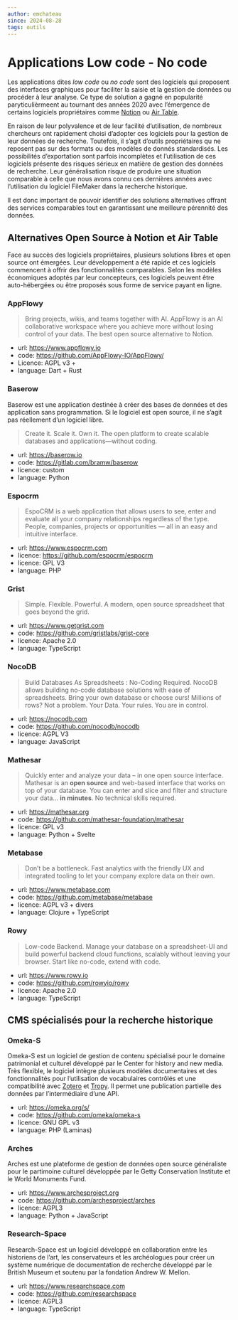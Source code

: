 ```yaml
---
author: emchateau
since: 2024-08-28
tags: outils
---
```


# Applications Low code - No code

Les applications dites *low code* ou *no code* sont des logiciels qui proposent des interfaces graphiques  pour faciliter la saisie et la gestion de données ou procéder à leur analyse. Ce type de solution a gagné en popularité paryticulièrmeent au tournant des années 2020 avec l’émergence de certains logiciels propriétaires comme [Notion](https://www.notion.so) ou [Air Table](https://www.airtable.com).

En raison de leur polyvalence et de leur facilité d’utilisation, de nombreux chercheurs ont rapidement choisi d’adopter ces logiciels pour la gestion de leur données de recherche. Toutefois, il s’agit d’outils propriétaires qu ne reposent pas sur des formats ou des modèles de donnés standardisés. Les possibilités d’exportation sont parfois incomplètes et l’utilisation de ces logiciels présente des risques sérieux en matière de gestion des données de recherche. Leur généralisation risque de produire une situation comparable à celle que nous avons connu ces dernières années avec l’utilisation du logiciel FileMaker dans la recherche historique.

Il est donc important de pouvoir identifier des solutions alternatives offrant des services comparables tout en garantissant une meilleure pérennité des données.

## Alternatives Open Source à Notion et Air Table

Face au succès des logiciels propriétaires, plusieurs solutions libres et open source ont émergées. Leur développement a été rapide et ces logiciels commencent à offrir des fonctionnalités comparables. Selon les modèles économiques adoptés par leur concepteurs, ces logiciels peuvent être auto-hébergées ou être proposés sous forme de service payant en ligne.

### AppFlowy

> Bring projects, wikis, and teams together with AI. AppFlowy is an AI collaborative workspace where you achieve more without losing control of your data. The best open source alternative to Notion.

- url: https://www.appflowy.io
- code: https://github.com/AppFlowy-IO/AppFlowy/
- Licence: AGPL v3 +
- language: Dart + Rust

### Baserow

Baserow est une application destinée à créer des bases de données et des application sans programmation. Si le logiciel est open source, il ne s’agit pas réellement d’un logiciel libre.

>Create it. Scale it. Own it. The open platform to create scalable databases and applications—without coding.

- url: https://baserow.io
- code: https://gitlab.com/bramw/baserow
- licence: custom
- language: Python

### Espocrm

> EspoCRM is a web application that allows users to see, enter and evaluate all your company relationships regardless of the type. People, companies, projects or opportunities — all in an easy and intuitive interface.

- url: https://www.espocrm.com
- licence: https://github.com/espocrm/espocrm
- licence: GPL V3
- language: PHP

### Grist

>Simple. Flexible. Powerful. A modern, open source spreadsheet that goes beyond the grid.

- url: https://www.getgrist.com
- code: https://github.com/gristlabs/grist-core
- licence: Apache 2.0
- language: TypeScript

### NocoDB

>Build Databases As Spreadsheets : No-Coding Required. NocoDB allows building no-code database solutions with ease of spreadsheets. Bring your own database or choose ours! Millions of rows? Not a problem. Your Data. Your rules. You are in control.

- url: https://nocodb.com
- code: https://github.com/nocodb/nocodb
- licence: AGPL V3
- language: JavaScript

### Mathesar

>Quickly enter and analyze your data – in one open source interface. Mathesar is an **open source** and web-based interface that works on top of your database. You can enter and slice and filter and structure your data… **in minutes**. No technical skills required.

- url: https://mathesar.org
- code: https://github.com/mathesar-foundation/mathesar
- licence: GPL v3
- language: Python + Svelte

### Metabase

>Don’t be a bottleneck. Fast analytics with the friendly UX and integrated tooling to let your company explore data on their own.

- url: https://www.metabase.com
- code: https://github.com/metabase/metabase
- licence: AGPL v3 + divers
- language: Clojure + TypeScript

### Rowy

> Low-code Backend. Manage your database on a spreadsheet-UI and build powerful backend cloud functions, scalably without leaving your browser. Start like no-code, extend with code. 

- url: https://www.rowy.io
- code: https://github.com/rowyio/rowy
- licence: Apache 2.0
- language: TypeScript

## CMS spécialisés pour la recherche historique

### Omeka-S

Omeka-S est un logiciel de gestion de contenu spécialisé pour le domaine patrimonial et culturel développé par le Center for history and new media. Très flexible, le logiciel intègre plusieurs modèles documentaires et des fonctionnalités pour l’utilisation de vocabulaires contrôlés et une compatibilité avec [Zotero](https://www.zotero.org) et [Tropy](https://tropy.org). Il permet une publication partielle des données par l’intermédiaire d’une API.

- url: https://omeka.org/s/
- code: https://github.com/omeka/omeka-s
- licence: GNU GPL v3
- language: PHP (Laminas)

### Arches

Arches est une plateforme de gestion de données open source généraliste pour le partimoine culturel développée par le Getty Conservation Institute et le World Monuments Fund.

- url: https://www.archesproject.org
- code: https://github.com/archesproject/arches
- licence: AGPL3
- language: Python + JavaScript

### Research-Space

Research-Space est un logiciel développé en collaboration entre les historiens de l’art, les conservateurs et les archéologues pour créer un système numérique de documentation de recherche développé par le British Museum et soutenu par la fondation Andrew W. Mellon.

- url: https://www.researchspace.com
- code: https://github.com/researchspace
- licence: AGPL3
- language: TypeScript